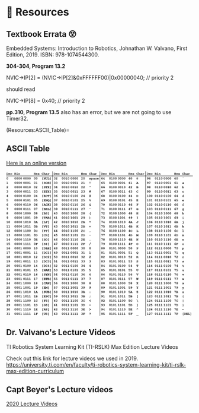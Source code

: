 # 💎 Resources

## Textbook Errata 😵

Embedded Systems: Introduction to Robotics, Johnathan W. Valvano, First Edition, 2019. ISBN: 978-1074544300.

**304-304, Program 13.2**

NVIC->IP[2] = (NVIC->IP[2]&0xFFFFFF00)|0x00000040; // priority 2

should read

NVIC->IP[8] = 0x40; // priority 2

**pp.310, Program 13.5** also has an error, but we are not going to use Timer32.

(Resources:ASCII_Table)=
## ASCII Table
 
[Here is an online version](https://www.sciencebuddies.org/science-fair-projects/references/ascii-table)
 
![ASCII](./figures/ASCII.png)



## Dr. Valvano's Lecture Videos
TI Robotics System Learning Kit (TI-RSLK) Max Edition Lecture Videos
 
Check out this link for lecture videos we used in 2019.
https://university.ti.com/en/faculty/ti-robotics-system-learning-kit/ti-rslk-max-edition-curriculum


## Capt Beyer's Lecture videos
[2020 Lecture Videos](https://www.youtube.com/playlist?list=PLLvuo5HBf25HKbK18J28lJNyPkltAxfln)



